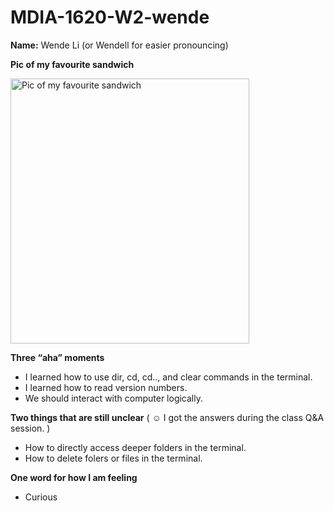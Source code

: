 # MDIA-1620-W2-wende

**Name:** Wende Li (or Wendell for easier pronouncing)

**Pic of my favourite sandwich**

<img src="https://github.com/user-attachments/assets/94528bc1-bead-410e-b701-e2f8efbc79d1" alt="Pic of my favourite sandwich" width="382" height="424"><br>

**Three “aha” moments**
- I learned how to use dir, cd, cd.., and clear commands in the terminal.
- I learned how to read version numbers.
- We should interact with computer logically.

**Two things that are still unclear** ( :relaxed: I got the answers during the class Q&A session. )
- How to directly access deeper folders in the terminal.
- How to delete folers or files in the terminal.

**One word for how I am feeling**
- Curious
